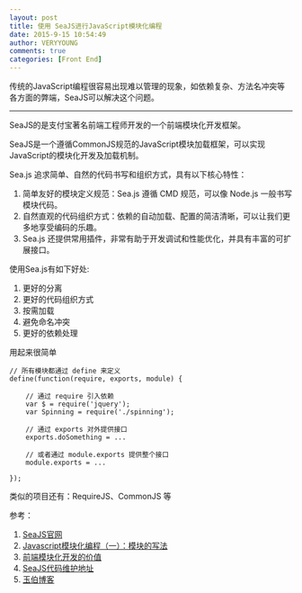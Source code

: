 ```yaml
---
layout: post
title: 使用 SeaJS进行JavaScript模块化编程
date: 2015-9-15 10:54:49
author: VERYYOUNG
comments: true
categories: [Front End]
---
```


传统的JavaScript编程很容易出现难以管理的现象，如依赖复杂、方法名冲突等各方面的弊端，SeaJS可以解决这个问题。


<!-- more -->

----------

SeaJS的是支付宝著名前端工程师开发的一个前端模块化开发框架。

SeaJS是一个遵循CommonJS规范的JavaScript模块加载框架，可以实现JavaScript的模块化开发及加载机制。

Sea.js 追求简单、自然的代码书写和组织方式，具有以下核心特性：

1.	简单友好的模块定义规范：Sea.js 遵循 CMD 规范，可以像 Node.js 一般书写模块代码。
2.	自然直观的代码组织方式：依赖的自动加载、配置的简洁清晰，可以让我们更多地享受编码的乐趣。
3.	Sea.js 还提供常用插件，非常有助于开发调试和性能优化，并具有丰富的可扩展接口。

使用Sea.js有如下好处:

1.	更好的分离	
2.	更好的代码组织方式
3.	按需加载
4.	避免命名冲突
5.	更好的依赖处理

用起来很简单

	// 所有模块都通过 define 来定义
	define(function(require, exports, module) {
	
		// 通过 require 引入依赖
		var $ = require('jquery');
		var Spinning = require('./spinning');
		
		// 通过 exports 对外提供接口
		exports.doSomething = ...
		
		// 或者通过 module.exports 提供整个接口
		module.exports = ...
	
	});
	



类似的项目还有：RequireJS、CommonJS 等


参考：

1.	[SeaJS官网](http://seajs.org/)
2.	[Javascript模块化编程（一）：模块的写法](http://www.ruanyifeng.com/blog/2012/10/javascript_module.html)
3.	[前端模块化开发的价值](https://github.com/seajs/seajs/issues/547)
4.	[SeaJS代码维护地址](https://github.com/seajs/seajs)
5.	[玉伯博客](https://lifesinger.github.io/)

